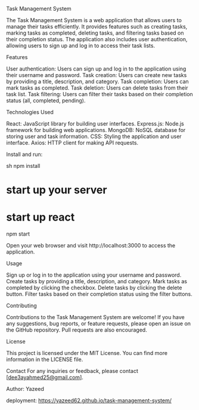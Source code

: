 Task Management System

The Task Management System is a web application that allows users to manage their tasks efficiently. It provides features such as creating tasks, marking tasks as completed, deleting tasks, and filtering tasks based on their completion status. The application also includes user authentication, allowing users to sign up and log in to access their task lists.

Features

User authentication: Users can sign up and log in to the application using their username and password.
Task creation: Users can create new tasks by providing a title, description, and category.
Task completion: Users can mark tasks as completed.
Task deletion: Users can delete tasks from their task list.
Task filtering: Users can filter their tasks based on their completion status (all, completed, pending).

Technologies Used

React: JavaScript library for building user interfaces.
Express.js: Node.js framework for building web applications.
MongoDB: NoSQL database for storing user and task information.
CSS: Styling the application and user interface.
Axios: HTTP client for making API requests.

Install and run:

sh
npm install

# start up your server

# start up react

npm start

Open your web browser and visit http://localhost:3000 to access the application.

Usage

Sign up or log in to the application using your username and password.
Create tasks by providing a title, description, and category.
Mark tasks as completed by clicking the checkbox.
Delete tasks by clicking the delete button.
Filter tasks based on their completion status using the filter buttons.

Contributing

Contributions to the Task Management System are welcome! If you have any suggestions, bug reports, or feature requests, please open an issue on the GitHub repository. Pull requests are also encouraged.

License

This project is licensed under the MIT License. You can find more information in the LICENSE file.

Contact
For any inquiries or feedback, please contact [dee3ayahmed25@gmail.com].

Author:
Yazeed

deployment:
 https://yazeed62.github.io/task-management-system/

